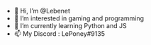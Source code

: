 - 👋 Hi, I’m @Lebenet
- 👀 I’m interested in gaming and programming
- 🌱 I’m currently learning Python and JS
- 📫 My Discord : LePoney#9135

<!---
Lebenet/Lebenet is a ✨ special ✨ repository because its `README.md` (this file) appears on your GitHub profile.
You can click the Preview link to take a look at your changes.
--->
